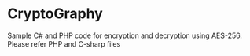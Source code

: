 # CryptoGraphy
Sample C# and PHP code for encryption and decryption using AES-256.
Please refer PHP and C-sharp files

